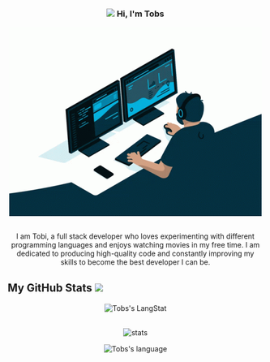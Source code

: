 <h3 align="center"><img src = "https://raw.githubusercontent.com/MartinHeinz/MartinHeinz/master/wave.gif" width = 25px> Hi, I'm Tobs </h3>

<div align="center">
  <img align="center" src="https://github.com/Lftobs/Lftobs/blob/main/coding.gif" >
</div>
<br/>

<p align="center">I am Tobi, a full stack developer who loves experimenting with different programming languages and enjoys watching movies in my free time. I am dedicated to producing high-quality code and constantly improving my skills to become the best developer I can be.</p>


<!--
**Lftobs/Lftobs** is a ✨ _special_ ✨ repository because its `README.md` (this file) appears on your GitHub profile.

Here are some ideas to get you started:

- 🔭 I’m currently working on ...
- 🌱 I’m currently learning ...
- 👯 I’m looking to collaborate on ...
- 🤔 I’m looking for help with ...
- 💬 Ask me about ...
- 📫 How to reach me: ...
- 😄 Pronouns: ...
- ⚡ Fun fact: ...
-->

  <!-- GitHub section -->
 ##  My GitHub Stats <img src = "https://i.pinimg.com/originals/65/c4/f4/65c4f452571be1261e9c623f7da488ac.gif" width = 32px> 
 
 <div align="center">
   <img align="center" src="https://github-readme-streak-stats.herokuapp.com/?user=lftobs&count_private=true&include_all_commits=true" alt="Tobs's LangStat" /><br/><br/>
  
  ![stats](https://github-readme-stats.vercel.app/api?username=Lftobs&theme=dark&hide_border=false&include_all_commits=true&count_private=true)<br>
  
  <img align="center" src="https://my-github-stats-three.vercel.app/api/top-langs?username=lftobs&langs_count=6&exclude_repo=my-stats,M_journal,Portfolio_manger,page,tc2g,test_f,Fastapi&hide=BrainFuck,Assembly&show_icons=true&locale=en&layout=compact&theme=light" alt="Tobs's language" height="192px"  width="500px"/>
</div>

<!--
 <p align="left"> <img src="https://komarev.com/ghpvc/?username=lftobs&label=Profile%20views&color=0e75b6&style=flat" alt="asdfghjkl" />

-->
